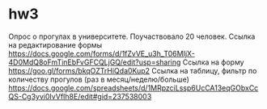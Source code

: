# hw3
Опрос о прогулах в университете. Поучаствовало 20 человек. 
Ссылка на редактирование формы https://docs.google.com/forms/d/1fZvVE_u3h_T06MIjX-4D0MdQ8oFmTinEbFvGFCQLjGQ/edit?usp=sharing
Ссылка на форму https://goo.gl/forms/bkqOZTrHiQda0Kup2
Ссылка на таблицу, фильтр по количеству прогулов (раз в месяц/неделю/больше) https://docs.google.com/spreadsheets/d/1MRpzciLssp6UcCA13eqGObxCcQS-Cg3yvi0IvVfIh8E/edit#gid=237538003
